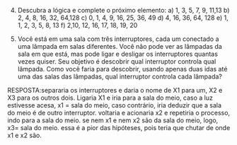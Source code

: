 
4) Descubra a lógica e complete o próximo elemento:
a) 1, 3, 5, 7, 9, 11,13
b) 2, 4, 8, 16, 32, 64,128
c) 0, 1, 4, 9, 16, 25, 36, 49
d) 4, 16, 36, 64, 128
e) 1, 1, 2, 3, 5, 8, 13
f) 2,10, 12, 16, 17, 18, 19, 20


5) Você está em uma sala com três interruptores, cada um conectado a uma lâmpada em salas diferentes. Você não pode ver as lâmpadas da sala em que está, mas pode ligar e desligar os interruptores quantas vezes quiser. Seu objetivo é descobrir qual interruptor controla qual lâmpada. Como você faria para descobrir, usando apenas duas idas até uma das salas das lâmpadas, qual interruptor controla cada lâmpada?  

RESPOSTA:separaria os interruptores e daria o nome de X1 para um, X2 e X3 para os outros dois. Ligaria X1 e iria para a sala do meio, caso a luz estivesse acesa, x1 = sala do meio, caso contrário, iria deduzir que a sala do meio é de outro interruptor. voltaria e acionaria x2 e repetiria o processo, indo para a sala do meio. se nem x1 e nem x2 são da sala do meio, logo, x3= sala do meio. essa é a pior das hipóteses, pois teria que chutar de onde x1 e x2 são.
